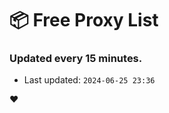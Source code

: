 # :package: Free Proxy List
### Updated every 15 minutes.

- Last updated: `2024-06-25 23:36`

:heart:
